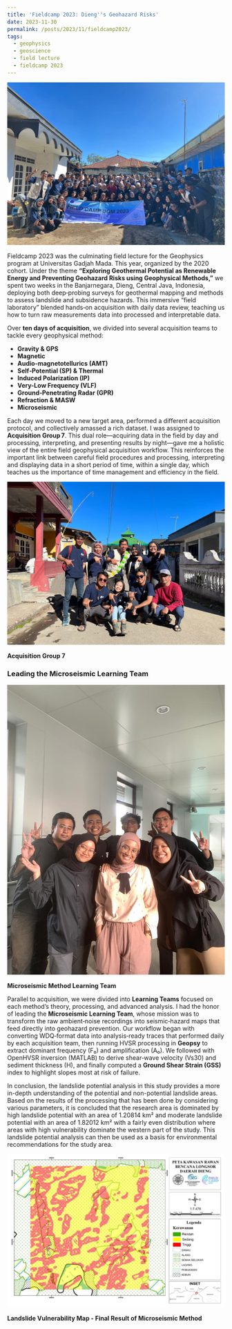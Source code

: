 ```yaml
---
title: 'Fieldcamp 2023: Dieng''s Geohazard Risks'
date: 2023-11-30
permalink: /posts/2023/11/fieldcamp2023/
tags:
  - geophysics
  - geoscience
  - field lecture
  - fieldcamp 2023
---
```


<!-- <img src="https://user-images.githubusercontent.com/51282928/140687832-381c13a0-7a2b-495c-8817-eee5064c11b5.png" align="left" width="30" height="30">[Read this work](https://towardsdatascience.com/prediction-of-p-sonic-log-in-the-volve-oil-field-using-machine-learning-9a4afdb92fe8) in Towards Data Science -->

<p align="center">
  <img src="../images/fieldcamp2023/fieldcamp 2023.jpeg" width="600" />
</p>

Fieldcamp 2023 was the culminating field lecture for the Geophysics program at Universitas Gadjah Mada. This year, organized by the 2020 cohort. Under the theme **“Exploring Geothermal Potential as Renewable Energy and Preventing Geohazard Risks using Geophysical Methods,”** we spent two weeks in the Banjarnegara, Dieng, Central Java, Indonesia, deploying both deep‑probing surveys for geothermal mapping and methods to assess landslide and subsidence hazards. This immersive “field laboratory” blended hands‑on acquisition with daily data review, teaching us how to turn raw measurements data into processed and interpretable data.

Over **ten days of acquisition**, we divided into several acquisition teams to tackle every geophysical method:
- **Gravity & GPS** 
- **Magnetic**  
- **Audio-magnetotellurics (AMT)**
- **Self‑Potential (SP) & Thermal**  
- **Induced Polarization (IP)** 
- **Very-Low Frequency (VLF)** 
- **Ground‑Penetrating Radar (GPR)**
- **Refraction & MASW** 
- **Microseismic**

Each day we moved to a new target area, performed a different acquisition protocol, and collectively amassed a rich dataset. I was assigned to **Acquisition Group 7**. This dual role—acquiring data in the field by day and processing, interpreting, and presenting results by night—gave me a holistic view of the entire field geophysical acquisition workflow. This reinforces the important link between careful field procedures and processing, interpreting and displaying data in a short period of time, within a single day, which teaches us the importance of time management and efficiency in the field.

<p align="center">
  <img src="../images/fieldcamp2023/group acquisition 7.jpeg" width="600" />
</p>

**Acquisition Group 7**

### Leading the Microseismic Learning Team

<p align="center">
  <img src="../images/fieldcamp2023/microseismic learning team.jpeg" width="600" />
</p>

**Microseismic Method Learning Team**

Parallel to acquisition, we were divided into **Learning Teams** focused on each method’s theory, processing, and advanced analysis. I had the honor of leading the **Microseismic Learning Team**, whose mission was to transform the raw ambient‑noise recordings into seismic‑hazard maps that feed directly into geohazard prevention. Our workflow began with converting WDQ‑format data into analysis‑ready traces that performed daily by each acquisition team, then running HVSR processing in **Geopsy** to extract dominant frequency (F₀) and amplification (A₀). We followed with OpenHVSR inversion (MATLAB) to derive shear‑wave velocity (Vs30) and sediment thickness (H), and finally computed a **Ground Shear Strain (GSS)** index to highlight slopes most at risk of failure.

In conclusion, the landslide potential analysis in this study provides a more in-depth understanding of the potential and non-potential landslide areas. Based on the results of the processing that has been done by considering various parameters, it is concluded that the research area is dominated by high landslide potential with an area of 1.20814 km² and moderate landslide potential with an area of 1.82012 km² with a fairly even distribution where areas with high vulnerability dominate the western part of the study. This landslide potential analysis can then be used as a basis for environmental recommendations for the study area.

<p align="center">
  <img src="../images/fieldcamp2023/landslide vulnarebility map.png" width="600" />
</p>

**Landslide Vulnerability Map - Final Result of Microseismic Method**

